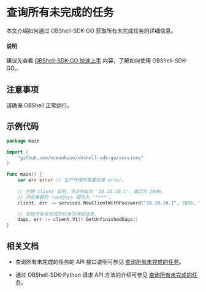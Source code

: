 # 查询所有未完成的任务

本文介绍如何通过 OBShell-SDK-GO 获取所有未完成任务的详细信息。

<main id="notice" type='explain'>
  <h4>说明</h4>
  <p>建议先查看 <a href='100.quickstart-of-go.md'>OBShell-SDK-GO 快速上手</a> 内容，了解如何使用 OBShell-SDK-GO。</p>
</main>

## 注意事项

请确保 OBShell 正常运行。

## 示例代码

```go
package main

import (
    "github.com/oceanbase/obshell-sdk-go/services"
)

func main() {
    var err error // 生产环境中需要处理 error。
    
    // 创建 client 实例，节点地址为 '10.10.10.1'，端口为 2886。
    // 所在集群的 root@sys 密码为 '****'。
    client, err := services.NewClientWithPassword("10.10.10.1", 2886, "***")

    // 获取所有未完成的任务的详细信息。
    dags, err := client.V1().GetUnfinishedDags()
}
```

## 相关文档

* 查询所有未完成的任务的 API 接口说明可参见 [查询所有未完成的任务](../../400.obshell-api-reference/2300.get-all-unfinish-task.md)。

* 通过 OBShell-SDK-Python 请求 API 方法的介绍可参见 [查询所有未完成的任务](../100.python/2300.get-all-unfinish-task-of-python.md)。
